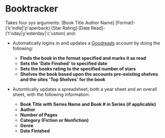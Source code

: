 # Booktracker
Takes four sys arguments: [Book Title Author Name] [Format]-('k'indle|'p'aperback) [Star Rating] [Date Read]-('t'oday|y'esterday|'c'ustom) and:

  * Automatically logins in and updates a [Goodreads](https://www.goodreads.com/) account by doing the following:  

    * **Finds the book in the format specified and marks it as read**  
    * **Sets the 'Date Finshed' to specified date**  
    * **Sets the books rating to the specified number of stars**  
    * **Shelves the book based upon the accounts pre-existing shelves and the sites 'Top Shelves' for the book**  

  * Automtically updates a spreadsheet, both a year sheet and an overall sheet, with the following information:

    * **Book Title with Series Name and Book # in Series (if applicable)**  
    * **Author**  
    * **Number of Pages**  
    * **Category (Fiction or Nonfiction)**  
    * **Genre**  
    * **Date Finished**
